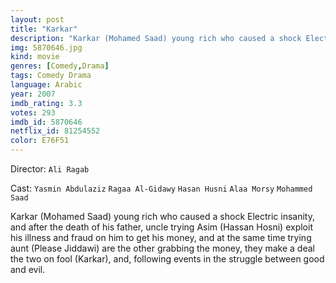 ```yaml
---
layout: post
title: "Karkar"
description: "Karkar (Mohamed Saad) young rich who caused a shock Electric insanity, and after the death of his father, uncle trying Asim (Hassan Hosni) exploit his illness and fraud on him to get his money, and at the same time trying aunt (Please Jiddawi) are the other grabbing the money, they make a deal the two on fool (Karkar), and, following events in the struggle between good and evil..."
img: 5870646.jpg
kind: movie
genres: [Comedy,Drama]
tags: Comedy Drama 
language: Arabic
year: 2007
imdb_rating: 3.3
votes: 293
imdb_id: 5870646
netflix_id: 81254552
color: E76F51
---
```

Director: `Ali Ragab`  

Cast: `Yasmin Abdulaziz` `Ragaa Al-Gidawy` `Hasan Husni` `Alaa Morsy` `Mohammed Saad` 

Karkar (Mohamed Saad) young rich who caused a shock Electric insanity, and after the death of his father, uncle trying Asim (Hassan Hosni) exploit his illness and fraud on him to get his money, and at the same time trying aunt (Please Jiddawi) are the other grabbing the money, they make a deal the two on fool (Karkar), and, following events in the struggle between good and evil.